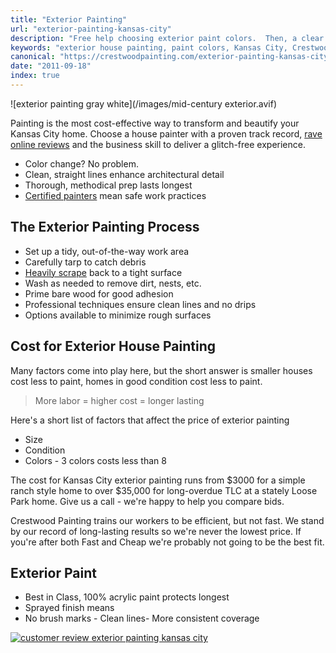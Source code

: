 ```yaml
---
title: "Exterior Painting"
url: "exterior-painting-kansas-city"
description: "Free help choosing exterior paint colors.  Then, a clear proposal, prompt workers, on-time completion. Call us today for a No Drips, No Drama experience."
keywords: "exterior house painting, paint colors, Kansas City, Crestwood Painting, Leawood, Mission Hills, Prairie Village,"
canonical: "https://crestwoodpainting.com/exterior-painting-kansas-city/"
date: "2011-09-18"
index: true
---
```


![exterior painting gray white](/images/mid-century exterior.avif)

Painting is the most cost-effective way to transform and beautify your Kansas City home. Choose a house painter with a proven track record, [rave online reviews](/reviews/) and the business skill to deliver a glitch-free experience.

- Color change? No problem.
- Clean, straight lines enhance architectural detail
- Thorough, methodical prep lasts longest
- [Certified painters](/lead-paint-certification-important/) mean safe work practices

## The Exterior Painting Process

- Set up a tidy, out-of-the-way work area
- Carefully tarp to catch debris
- [Heavily scrape](/scraping-paint-prep-kansas-city/) back to a tight surface
- Wash as needed to remove dirt, nests, etc.
- Prime bare wood for good adhesion
- Professional techniques ensure clean lines and no drips
- Options available to minimize rough surfaces

## Cost for Exterior House Painting

Many factors come into play here, but the short answer is smaller houses cost less to paint, homes in good condition cost less to paint.

> More labor = higher cost = longer lasting

Here's a short list of factors that affect the price of exterior painting

- Size
- Condition
- Colors - 3 colors costs less than 8

The cost for Kansas City exterior painting runs from $3000 for a simple ranch style home to over $35,000 for long-overdue TLC at a stately Loose Park home. Give us a call - we're happy to help you compare bids.

Crestwood Painting trains our workers to be efficient, but not fast. We stand by our record of long-lasting results so we're never the lowest price. If you're after both Fast and Cheap we're probably not going to be the best fit.

## Exterior Paint

- Best in Class, 100% acrylic paint protects longest
- Sprayed finish means
- No brush marks - Clean lines- More consistent coverage

[![customer review exterior painting kansas city](/images/r13-4-alex-t.webp)](/reviews/)
